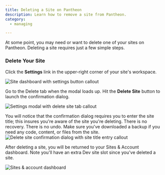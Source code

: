 ```yaml
---
title: Deleting a Site on Pantheon
description: Learn how to remove a site from Pantheon.
category:
  - managing

---
```


At some point, you may need or want to delete one of your sites on Pantheon. Deleting a site requires just a few simple steps.

### Delete Your Site

Click the **Settings** link in the upper-right corner of your site's workspace.

![Site dashboard with settings button callout](https://www.getpantheon.com/sites/default/files/docs/desk_images/259798)

Go to the Delete tab when the modal loads up. Hit the **Delete Site** button to launch the confirmation dialog.

![Settings modal with delete site tab callout](https://www.getpantheon.com/sites/default/files/docs/desk_images/259800)

You will notice that the confirmation dialog requires you to enter the site title; this insures you're aware of the site you're deleting. There is no recovery. There is no undo. Make sure you've downloaded a backup if you need any code, content, or files from the site.  
 ![Delete site confirmation dialog with site title entry callout](https://www.getpantheon.com/sites/default/files/docs/desk_images/259805)

After deleting a site, you will be returned to your Sites & Account dashboard. Note you'll have an extra Dev site slot since you've deleted a site.

![Sites & account dashboard](https://www.getpantheon.com/sites/default/files/docs/desk_images/259808)
